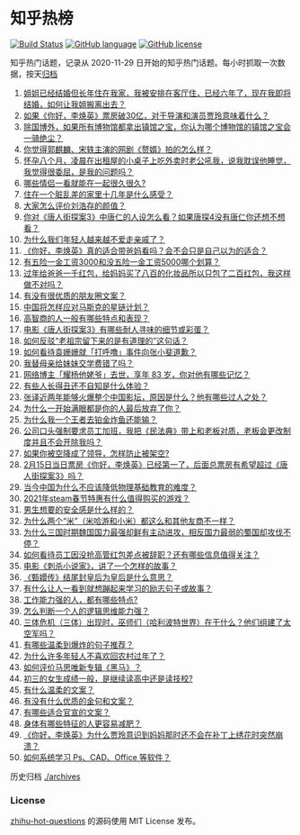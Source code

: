 # 知乎热榜
[![Build Status](https://github.com/ToWeLong/zhihu-hot-questions/workflows/CI/badge.svg)](https://github.com/ToWeLong/zhihu-hot-questions/actions)
[![GitHub language](https://img.shields.io/badge/language-golang-orange.svg)](https://golang.org/)
[![GitHub license](https://img.shields.io/github/license/ToWeLong/zhihu-hot-questions)](https://github.com/ToWeLong/zhihu-hot-questions/blob/main/LICENSE)

知乎热门话题，记录从 2020-11-29 日开始的知乎热门话题。每小时抓取一次数据，按天[归档](./archives)

<!-- BEGIN -->

1. [姐姐已经结婚但长年住在我家，我被安排在客厅住，已经六年了，现在我即将结婚，如何让我姐搬离出去？](https://www.zhihu.com/question/444278546)
1. [如果《你好，李焕英》票房破30亿，对于导演和演员贾玲意味着什么？](https://www.zhihu.com/question/444531706)
1. [除国博外，如果所有博物馆都拿出镇馆之宝，你认为哪个博物馆的镇馆之宝会一骑绝尘？](https://www.zhihu.com/question/439459795)
1. [你觉得郭麒麟、宋轶主演的网剧《赘婿》拍的怎么样？](https://www.zhihu.com/question/444425031)
1. [怀孕八个月，凌晨在出租屋的小桌子上吃外卖时老公吼我，说我耽误他睡觉，我觉得很委屈，是我的问题吗？](https://www.zhihu.com/question/423932098)
1. [哪些情侣一看就能在一起很久很久?](https://www.zhihu.com/question/309398217)
1. [住在一个脏乱差的家里十几年是什么感受？](https://www.zhihu.com/question/47639633)
1. [大家怎么评价刘浩存的颜值？](https://www.zhihu.com/question/415082238)
1. [你对《唐人街探案3》中唐仁的人设怎么看？如果唐探4没有唐仁你还想不想看？](https://www.zhihu.com/question/444402807)
1. [为什么我们年轻人越来越不爱走亲戚了？](https://www.zhihu.com/question/444422444)
1. [《你好，李焕英》真的适合带爸妈看吗？会不会只是自己以为的适合？](https://www.zhihu.com/question/444136127)
1. [有五险一金工资3000和没五险一金工资5000哪个划算？](https://www.zhihu.com/question/440199672)
1. [过年给爸爸一千红包，给妈妈买了八百的化妆品所以只包了二百红包，我这样做不对吗？](https://www.zhihu.com/question/444298288)
1. [有没有很优质的朋友圈文案？](https://www.zhihu.com/question/428096804)
1. [中国将怎样应对马斯克的星链计划？](https://www.zhihu.com/question/400636133)
1. [高智商的人一般有哪些特点和表现？](https://www.zhihu.com/question/21897136)
1. [电影《唐人街探案3》有哪些耐人寻味的细节或彩蛋？](https://www.zhihu.com/question/444120359)
1. [如何反驳“老祖宗留下来的是有道理的”这句话？](https://www.zhihu.com/question/443549768)
1. [如何看待袁姗姗就「打呼噜」事件向张小斐道歉？](https://www.zhihu.com/question/444533416)
1. [我替母亲给妹妹交学费错了吗？](https://www.zhihu.com/question/444476120)
1. [网络博主「耀杨他姥爷」去世，享年 83 岁，你对他有哪些记忆？](https://www.zhihu.com/question/444700404)
1. [有些人长得丑还不自知是什么体验？](https://www.zhihu.com/question/357048642)
1. [张译近两年能够火爆整个中国影坛，原因是什么？他有哪些过人之处？](https://www.zhihu.com/question/433569117)
1. [为什么一开始满眼都是你的人最后放弃了你？](https://www.zhihu.com/question/437654996)
1. [为什么我一个王者去铂金炸鱼还能输？](https://www.zhihu.com/question/443558001)
1. [公司口头强制要求员工加班，我把《民法典》带上和老板对质，老板会更改制度并且不会开除我吗？](https://www.zhihu.com/question/444430837)
1. [如果你被空降成了领导，怎样防止被架空?](https://www.zhihu.com/question/58585512)
1. [2月15日当日票房《你好，李焕英》已经第一了，后面总票房有希望超过《唐人街探案3》吗？](https://www.zhihu.com/question/444522426)
1. [当今中国为什么不应该降低物理基础教育的难度？](https://www.zhihu.com/question/277106464)
1. [2021年steam春节特惠有什么值得购买的游戏？](https://www.zhihu.com/question/444038906)
1. [男生想要的安全感是什么样的？](https://www.zhihu.com/question/387187084)
1. [为什么两个“米”（米哈游和小米）都这么和其他友商不一样？](https://www.zhihu.com/question/444047397)
1. [为什么三国时期魏国国力最强却鲜有主动进攻，相反国力最弱的蜀国却攻伐不停？](https://www.zhihu.com/question/37034220)
1. [如何看待员工因没抢高管红包差点被辞职？还有哪些信息值得关注？](https://www.zhihu.com/question/444416590)
1. [电影《刺杀小说家》，讲了一个怎样的故事？](https://www.zhihu.com/question/444041345)
1. [《甄嬛传》结尾封皇后为皇后是什么意思？](https://www.zhihu.com/question/440187489)
1. [有什么让人一看到就想蹦起来学习的励志句子或故事？](https://www.zhihu.com/question/362150253)
1. [工作能力强的人，都有哪些特点?](https://www.zhihu.com/question/352545541)
1. [怎么判断一个人的逻辑思维能力强？](https://www.zhihu.com/question/22998241)
1. [三体危机（三体）出现时，巫师们（哈利波特世界）在干什么？他们组建了太空军吗？](https://www.zhihu.com/question/442956197)
1. [有哪些温柔到爆炸的句子推荐？](https://www.zhihu.com/question/370767168)
1. [为什么许多年轻人不喜欢回农村过年了？](https://www.zhihu.com/question/443921785)
1. [如何评价马思唯新专辑《黑马》？](https://www.zhihu.com/question/444304107)
1. [初三的女生成绩一般，是继续读高中还是读技校?](https://www.zhihu.com/question/438520346)
1. [有什么温柔的文案？](https://www.zhihu.com/question/443193185)
1. [有没有什么优质的金句和文案？](https://www.zhihu.com/question/434650687)
1. [有哪些适合官宣的文案？](https://www.zhihu.com/question/436157838)
1. [身体有哪些特征的人更容易减肥？](https://www.zhihu.com/question/443704448)
1. [《你好，李焕英》为什么贾玲意识到妈妈那时还不会在补丁上绣花时突然崩溃？](https://www.zhihu.com/question/444267187)
1. [如何系统学习 Ps、CAD、Office 等软件？](https://www.zhihu.com/question/31573452)

<!-- END -->

历史归档 [./archives](./archives)


### License
[zhihu-hot-questions](https://github.com/towelong/zhihu-hot-questions) 的源码使用 MIT License 发布。